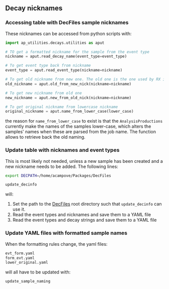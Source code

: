 ## Decay nicknames

### Accessing table with DecFiles sample nicknames

These nicknames can be accessed from python scripts with:

```python
import ap_utilities.decays.utilities as aput

# TO get a formatted nickname for the sample from the event type
nickname = aput.read_decay_name(event_type=event_type)

# To get event type back from nickname
event_type = aput.read_event_type(nickname=nickname)

# To get old nickname from new one. The old one is the one used by RX in Run1/2
old_nickname = aput.old_from_new_nick(nickname=nickname)

# To get new nickname from old one
new_nickname = aput.new_from_old_nick(nickname=nickname)

# To get original nickname from lowercase nickname
original_nickname = aput.name_from_lower_case(lower_case)
```

the reason for `name_from_lower_case` to exist is that the `AnalysisProductions` currently make the
names of the samples lower-case, which alters the samples' names when these are parsed from the job name.
The function allows to retrieve back the old naming.

### Update table with nicknames and event types

This is most likely not needed, unless a new sample has been created and a new nickname needs to be added. The following lines:

```bash
export DECPATH=/home/acampove/Packages/DecFiles

update_decinfo
```

will:

1. Set the path to the [DecFiles](https://gitlab.cern.ch/lhcb-datapkg/Gen/DecFiles)
root directory such that `update_decinfo` can use it.
1. Read the event types and nicknames and save them to a YAML file
1. Read the event types and decay strings and save them to a YAML file

### Update YAML files with formatted sample names

When the formatting rules change, the yaml files:

```bash
evt_form.yaml
form_evt.yaml
lower_original.yaml
```
will all have to be updated with:

```bash
update_sample_naming
```

